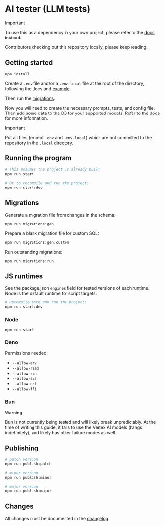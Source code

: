 # AI tester (LLM tests)

> [!IMPORTANT]
> To use this as a dependency in your own project, please refer to the [docs](/docs) instead.

Contributors checking out this repository locally, please keep reading.

## Getting started

```sh
npm install
```

Create a `.env` file and/or a `.env.local` file at the root of the directory, following the docs and [example](/docs/example).

Then run the [migrations](#migrations).

Now you will need to create the necessary prompts, tests, and config file. Then add some data to the DB for your supported models. Refer to the [docs](/docs) for more information.

> [!IMPORTANT]
> Put all files (except `.env` and `.env.local`) which are not committed to the repository in the `.local` directory.

## Running the program

```sh
# This assumes the project is already built
npm run start

# Or to recompile and run the project:
npm run start:dev
```

## Migrations

Generate a migration file from changes in the schema:

```sh
npm run migrations:gen
```

Prepare a blank migration file for custom SQL:

```sh
npm run migrations:gen:custom
```

Run outstanding migrations:

```sh
npm run migrations:run
```

## JS runtimes

See the package.json `engines` field for tested versions of each runtime. Node is the default runtime for script targets.

```sh
# Recompile once and run the project:
npm run start:dev
```

### Node

```sh
npm run start
```

### Deno

Permissions needed:

- `--allow-env`
- `--allow-read`
- `--allow-run`
- `--allow-sys`
- `--allow-net`
- `--allow-ffi`

### Bun

> [!WARNING]
> Bun is not currently being tested and will likely break unpredictably.
> At the time of writing this guide, it fails to use the Vertex AI models (hangs indefinitely),
> and likely has other failure modes as well.

## Publishing

```sh
# patch version
npm run publish:patch

# minor version
npm run publish:minor

# major version
npm run publish:major
```

## Changes

All changes must be documented in the [changelog](CHANGELOG.md).
